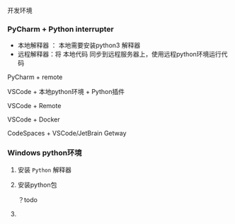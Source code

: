 开发环境

### PyCharm + Python interrupter

- 本地解释器 ： 本地需要安装python3 解释器
- 远程解释器：将 本地代码 同步到远程服务器上，使用远程python环境运行代码



PyCharm + remote



VSCode + 本地python环境 + Python插件



VSCode + Remote



VSCode + Docker



CodeSpaces + VSCode/JetBrain Getway





### Windows python环境

1. 安装 `Python` 解释器

2. 安装python包 

	？todo

3. 











